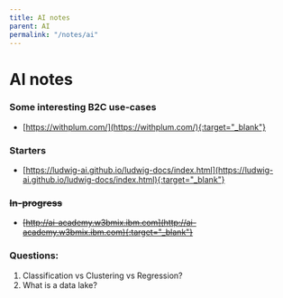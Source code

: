 ```yaml
---
title: AI notes
parent: AI
permalink: "/notes/ai"
---
```


# AI notes 

### Some interesting B2C use-cases
* [https://withplum.com/](https://withplum.com/){:target="_blank"}


### Starters
* [https://ludwig-ai.github.io/ludwig-docs/index.html](https://ludwig-ai.github.io/ludwig-docs/index.html){:target="_blank"}


### ~~In-progress~~
* ~~[http://ai-academy.w3bmix.ibm.com](http://ai-academy.w3bmix.ibm.com){:target="_blank"}~~


### Questions:

1. Classification vs Clustering vs Regression?
2. What is a data lake?
